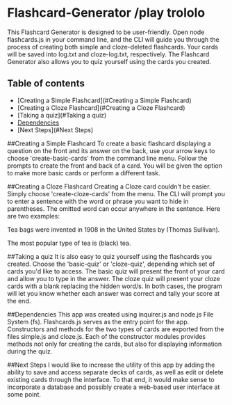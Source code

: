# Flashcard-Generator /play trololo
This Flashcard Generator is designed to be user-friendly.  Open node flashcards.js in your command line, and the CLI will guide you through the process of creating both simple and cloze-deleted flashcards.  Your cards will be saved into log.txt and cloze-log.txt, respectively.  The Flashcard Generator also allows you to quiz yourself using the cards you created.

## Table of contents

- [Creating a Simple Flashcard](#Creating a Simple Flashcard)
- [Creating a Cloze Flashcard](#Creating a Cloze Flashcard)
- [Taking a quiz](#Taking a quiz)
- [Dependencies](#Dependencies)
- [Next Steps](#Next Steps)


##Creating a Simple Flashcard
To create a basic flashcard displaying a question on the front and its answer on the back, use your arrow keys to choose 'create-basic-cards' from the command line menu.  Follow the prompts to create the front and back of a card.  You will be given the option to make more basic cards or perform a different task.

##Creating a Cloze Flashcard
Creating a Cloze card couldn't be easier.  Simply choose 'create-cloze-cards' from the menu.  The CLI will prompt you to enter a sentence with the word or phrase you want to hide in parentheses.  The omitted word can occur anywhere in the sentence.  Here are two examples:

Tea bags were invented in 1908 in the United States by (Thomas Sullivan).

The most popular type of tea is (black) tea.

##Taking a quiz
It is also easy to quiz yourself using the flashcards you created.  Choose the 'basic-quiz' or 'cloze-quiz', depending which set of cards you'd like to access. The basic quiz will present the front of your card and allow you to type in the answer.  The cloze quiz will present your cloze cards with a blank replacing the hidden word/s.  In both cases, the program will let you know whether each answer was correct and tally your score at the end.  

##Dependencies
This app was created using inquirer.js and node.js File System (fs).  Flashcards.js serves as the entry point for the app.  Constructors and methods for the two types of cards are exported from the files simple.js and cloze.js.  Each of the constructor modules provides methods not only for creating the cards, but also for displaying information during the quiz.

##Next Steps
I would like to increase the utility of this app by adding the ability to save and access separate decks of cards, as well as edit or delete existing cards through the interface.  To that end, it would make sense to incorporate a database and possibly create a web-based user interface at some point.

